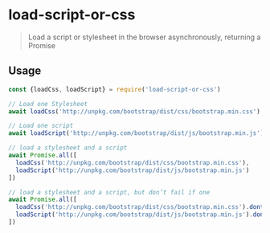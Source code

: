 # load-script-or-css

> Load a script or stylesheet in the browser asynchronously, returning a Promise

## Usage
```js
const {loadCss, loadScript} = require('load-script-or-css')

// Load one Stylesheet
await loadCss('http://unpkg.com/bootstrap/dist/css/bootstrap.min.css')

// Load one script
await loadScript('http://unpkg.com/bootstrap/dist/js/bootstrap.min.js')

// load a stylesheet and a script
await Promise.all([
  loadCss('http://unpkg.com/bootstrap/dist/css/bootstrap.min.css'),
  loadScript('http://unpkg.com/bootstrap/dist/js/bootstrap.min.js')
])

// load a stylesheet and a script, but don’t fail if one
await Promise.all([
  loadCss('http://unpkg.com/bootstrap/dist/css/bootstrap.min.css').dontThrow(),
  loadScript('http://unpkg.com/bootstrap/dist/js/bootstrap.min.js').dontThrow()
])
```
